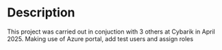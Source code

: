 # Description
This project was carried out in conjuction with 3 others at Cybarik in April 2025. 
Making use of Azure portal, add test users and assign roles
